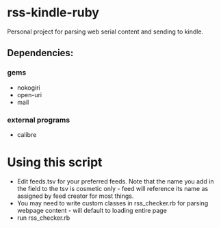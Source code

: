 # rss-kindle-ruby

Personal project for parsing web serial content and sending to kindle.

## Dependencies:
### gems
* nokogiri
* open-uri
* mail

### external programs
* calibre

# Using this script

* Edit feeds.tsv for your preferred feeds. Note that the name you add in the field to the tsv is cosmetic only - feed will reference its name as assigned by feed creator for most things.
* You may need to write custom classes in rss_checker.rb for parsing webpage content - will default to loading entire page
* run rss_checker.rb